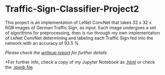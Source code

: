 # Traffic-Sign-Classifier-Project2
This project is an implementation of LeNet ConvNet that takes 32 x 32 x RGB images of German Traffic Sign, as input. Each image undergoes a set of algorithms for preprocessing, then is run through my own implementation of LeNet ConvNet determining and labeling each Traffic Sign fed into the network with an accuracy of 93.5 %

*Please check the [writeup report](writeup_report.md) for further details*

*For further info, check a copy of my Jupyter Notebook as [.html](http://htmlpreview.github.io/?https://github.com/mashraf94/Traffic-Sign-Classifier-Project/blob/master/Traffic_Sign_Classifier_Project2-report.html) or check the [.ipynb file](Traffic_Sign_Classifier_Project2.ipynb)
